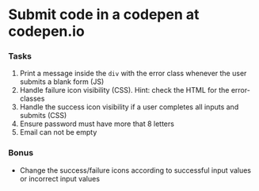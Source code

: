 # Submit code in a codepen at codepen.io

### Tasks

1. Print a message inside the `div` with the error class whenever the user submits a blank form  (JS)
2. Handle failure icon visibility (CSS). Hint: check the HTML for the error-classes
3. Handle the success icon visibility if a user completes all inputs and submits (CSS)
4. Ensure password must have more that 8 letters
5. Email can not be empty

### Bonus

* Change the success/failure icons according to successful input values or incorrect input values
